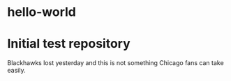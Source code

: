 # hello-world
# Initial test repository

Blackhawks lost yesterday and this is not something Chicago fans can take easily. 
